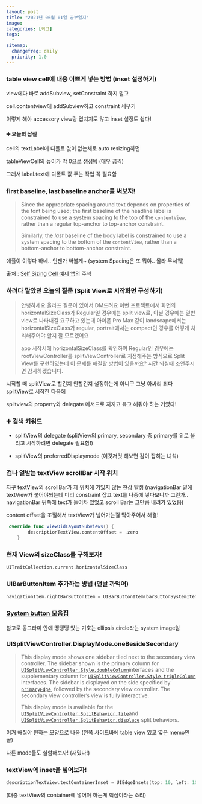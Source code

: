 ```yaml
---
layout: post
title: "2021년 06월 01일 공부일지"
image:
categories: [회고]
tags: 
  - 
sitemap:
  changefreq: daily
  priority: 1.0
---
```


### table view cell에 내용 이쁘게 넣는 방법 (inset 설정하기)

view에다 바로 addSubview, setConstraint 하지 말고

cell.contentview에 addSubview하고 constraint 세우기

이렇게 해야 accessory view랑 겹치지도 않고 inset 설정도 쉽다!

#### :heavy_plus_sign: 오늘의 삽질

cell의 textLabel에 디폴트 값이 없는채로 auto resizing하면

tableViewCell의 높이가 막 0으로 생성됨 (매우 끔찍)

그래서 label.text에 디폴트 값 주는 작업 꼭 필요함

### first baseline, last baseline anchor를 써보자!

> Since the appropriate spacing around text depends on properties of the font being used; the first baseline of the headline label is constrained to use a system spacing to the top of the `contentView`, rather than a regular top-anchor to top-anchor constraint.
>
> Similarly, the _last_ baseline of the body label is constrained to use a system spacing to the bottom of the `contentView`, rather than a bottom-anchor to bottom-anchor constraint.

애플이 이렇다 하네.. 언젠가 써볼게~ (system Spacing은 또 뭐야.. 몰라 무서워)

출처 : [Self Sizing Cell 예제 앱](https://developer.apple.com/documentation/uikit/uifont/creating_self-sizing_table_view_cells)의 주석



### 하려다 말았던 오늘의 질문 (Split View로 시작화면 구성하기)

> 안녕하세요 올라프 질문이 있어서 DM드려요
> 이번 프로젝트에서 화면의 horizontalSizeClass가 Regular일 경우에는 split view로, 아닐 경우에는 일반 view로 나타내길 요구하고 있는데
> 아이폰 Pro Max 같이 landscape에서는 horizontalSizeClass가 regular, portrait에서는 compact인 경우를 어떻게 처리해주어야 할지 잘 모르겠어요
>
> app 시작시에 horizontalSizeClass를 확인하여 Regular인 경우에는 rootViewController를 splitViewController로 지정해주는 방식으로
> Split View를 구현하였는데 이 문제를 해결할 방법이 있을까요?
> 시간 되실때 조언주시면 감사하겠습니다.

시작할 때 splitView로 할건지 안할건지 설정하는게 아니구 그냥 아싸리 죄다 splitView로 시작한 다음에

splitview의 property와 delegate 메서드로 지지고 볶고 해줘야 하는 거였다!

### :heavy_plus_sign: 검색 키워드

- splitView의 delegate (splitView의 primary, secondary 중 primary를 위로 올리고 시작하려면 delegate 필요함!)

- splitView의 preferredDisplaymode (이것저것 해보면 감이 잡히는 녀석)



### 겁나 열받는 textView scrollBar 시작 위치

자꾸 textView의 scrollBar가 제 위치에 가있지 않는 현상 발생 (navigationBar 밑에 textView가 붙어야되는데 미리 constraint 잡고 text를 나중에 넣다보니까 그런가.. navigationBar 뒤쪽에 text가 들어차 있었고 scroll Bar는 그만큼 내려가 있었음)

content offset을 조절해서 textView가 넘어가는걸 막아주어서 해결!

```swift
 override func viewDidLayoutSubviews() {
        descriptionTextView.contentOffset = .zero
    }
```



### 현재 View의 sizeClass를 구해보자!

```swift
UITraitCollection.current.horizontalSizeClass
```



### UIBarButtonItem 추가하는 방법 (맨날 까먹어)

```swift
navigationItem.rightBarButtonItem = UIBarButtonItem(barButtonSystemItem: .add, target: self, action: nil)
```

### [System button 모음집](https://developer.apple.com/design/human-interface-guidelines/ios/icons-and-images/system-icons/)

참고로 동그라미 안에 땡땡땡 있는 기호는 ellipsis.circle라는 system image임

### UISplitViewController.DisplayMode.oneBesideSecondary

> This display mode shows one sidebar tiled next to the secondary view controller. The sidebar shown is the primary column for [`UISplitViewController.Style.doubleColumn`](doc://com.apple.documentation/documentation/uikit/uisplitviewcontroller/style/doublecolumn)interfaces and the supplementary column for [`UISplitViewController.Style.tripleColumn`](doc://com.apple.documentation/documentation/uikit/uisplitviewcontroller/style/triplecolumn) interfaces. The sidebar is displayed on the side specified by [`primaryEdge`](doc://com.apple.documentation/documentation/uikit/uisplitviewcontroller/2875524-primaryedge), followed by the secondary view controller. The secondary view controller’s view is fully interactive. 
>
> This display mode is available for the [`UISplitViewController.SplitBehavior.tile`](doc://com.apple.documentation/documentation/uikit/uisplitviewcontroller/splitbehavior/tile)and [`UISplitViewController.SplitBehavior.displace`](doc://com.apple.documentation/documentation/uikit/uisplitviewcontroller/splitbehavior/displace) split behaviors.

이거 해줘야 원하는 모양으로 나옴 (왼쪽 사이드바에 table view 있고 옆은 memo인 꼴)

다른 mode들도 실험해보자! (재밌다!) 



### textView에 inset을 넣어보자! 

```swift
descriptionTextView.textContainerInset = UIEdgeInsets(top: 10, left: 10, bottom: 10, right: 10)
```

(대충 textView의 container에 넣어야 하는게 핵심이라는 소리)

